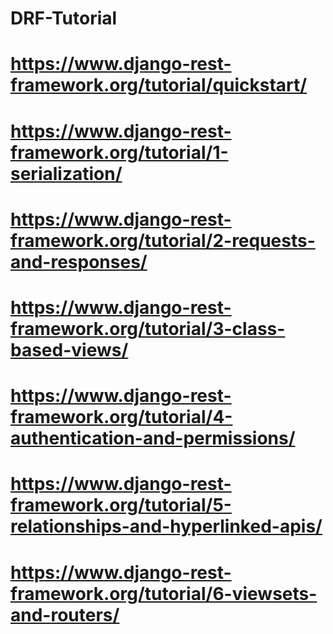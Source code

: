 # DRF-Tutorial
# https://www.django-rest-framework.org/tutorial/quickstart/
# https://www.django-rest-framework.org/tutorial/1-serialization/
# https://www.django-rest-framework.org/tutorial/2-requests-and-responses/
# https://www.django-rest-framework.org/tutorial/3-class-based-views/
# https://www.django-rest-framework.org/tutorial/4-authentication-and-permissions/
# https://www.django-rest-framework.org/tutorial/5-relationships-and-hyperlinked-apis/
# https://www.django-rest-framework.org/tutorial/6-viewsets-and-routers/
